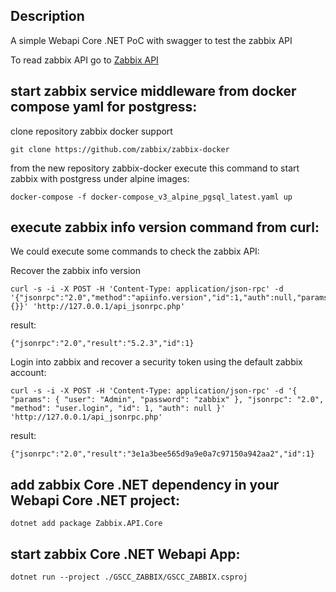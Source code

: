 ## Description
A simple Webapi Core .NET PoC with swagger to test the zabbix API

To read zabbix API go to [Zabbix API](https://www.zabbix.com/documentation/current/manual/api/reference)

## start zabbix service middleware from docker compose yaml for postgress:
clone repository zabbix docker support

```
git clone https://github.com/zabbix/zabbix-docker
```

from the new repository zabbix-docker execute this command to start zabbix with postgress
under alpine images:

```
docker-compose -f docker-compose_v3_alpine_pgsql_latest.yaml up
```

## execute zabbix info version command from curl:
We could execute some commands to check the zabbix API:

Recover the zabbix info version
```
curl -s -i -X POST -H 'Content-Type: application/json-rpc' -d '{"jsonrpc":"2.0","method":"apiinfo.version","id":1,"auth":null,"params":{}}' 'http://127.0.0.1/api_jsonrpc.php'
```

result:
```
{"jsonrpc":"2.0","result":"5.2.3","id":1}
```

Login into zabbix and recover a security token using the default zabbix account:

```
curl -s -i -X POST -H 'Content-Type: application/json-rpc' -d '{ "params": { "user": "Admin", "password": "zabbix" }, "jsonrpc": "2.0", "method": "user.login", "id": 1, "auth": null }' 'http://127.0.0.1/api_jsonrpc.php'
```

result:
```
{"jsonrpc":"2.0","result":"3e1a3bee565d9a9e0a7c97150a942aa2","id":1}
```

## add zabbix Core .NET dependency in your Webapi Core .NET project:
```
dotnet add package Zabbix.API.Core
```

## start zabbix Core .NET Webapi App:
```
dotnet run --project ./GSCC_ZABBIX/GSCC_ZABBIX.csproj
```
